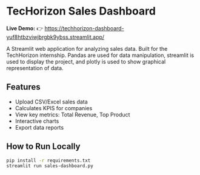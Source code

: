 # TecHorizon Sales Dashboard

**Live Demo:** 👉 https://techhorizon-dashboard-yuf8htbzviwjbrgbk9ybss.streamlit.app/

A Streamlit web application for analyzing sales data. Built for the TechHorizon internship.
Pandas are used for data manipulation, streamlit is used to display the project, and plotly is
used to show graphical representation of data.

## Features
- Upload CSV/Excel sales data
- Calculates KPIS for companies
- View key metrics: Total Revenue, Top Product
- Interactive charts
- Export data reports

## How to Run Locally
```bash
pip install -r requirements.txt
streamlit run sales-dashboard.py

